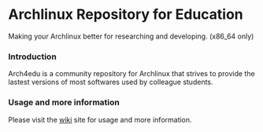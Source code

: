 Archlinux Repository for Education
========
Making your Archlinux better for researching and developing. (x86_64 only)

### Introduction

Arch4edu is a community repository for Archlinux that strives to provide the lastest versions of most softwares used by colleague students.

### Usage and more information
Please visit the [wiki](../../wiki) site for usage and more information.
